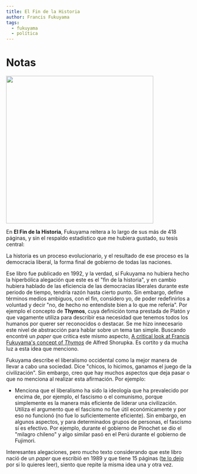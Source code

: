 ```yaml
---
title: El Fin de la Historia
author: Francis Fukuyama
tags:
  - fukuyama
  - política
---
```


# Notas

<img  width="400px" src="https://m.media-amazon.com/images/I/61NKWVuz+HL._AC_UF1000,1000_QL80_DpWeblab_.jpg">

En **El Fin de la Historia**, Fukuyama reitera a lo largo de sus más de 418 páginas, y sin el respaldo estadístico que me hubiera gustado, su tesis central: 

La historia es un proceso evolucionario, y el resultado de ese proceso es la democracia liberal, la forma final de gobierno de todas las naciones.

Ese libro fue publicado en 1992, y la verdad, sí Fukuyama no hubiera hecho la hiperbólica alegación que este es el "fin de la historia", y en cambio hubiera hablado de las eficiencia de las democracias liberales durante este periodo de tiempo, tendría razón hasta cierto punto. Sin embargo, define términos medios ambiguos, con el fin, considero yo, de poder redefinirlos a voluntad y decir "no, de hecho no entendiste bien a lo que me refería". Por ejemplo el concepto de **Thymos**, cuya definición toma prestada de Platón y que vagamente utiliza para describir esa necesidad que tenemos todos los humanos por querer ser reconocidos o destacar. Se me hizo innecesario este nivel de abstracción para hablar sobre un tema tan simple. Buscando encontré un *paper* que critica este mismo aspecto, [A critical look at Francis Fukuyama's concept of *Thymos*](https://czasopisma.uwm.edu.pl/index.php/hip/article/download/6747/5008) de Alfred Shorupka. Es cortito y da mucha luz a esta idea que menciono.

Fukuyama describe el liberalismo occidental como la mejor manera de llevar a cabo una sociedad. Dice "chicos, lo hicimos, ganamos el juego de la civilización". Sin embargo, creo que hay muchos aspectos que deja pasar o que no menciona al realizar esta afirmación. Por ejemplo:
- Menciona que el liberalismo ha sido la ideología que ha prevalecido por encima de, por ejemplo, el fascismo o el comunismo, porque simplemente es la manera más eficiente de liderar una civilización. Utiliza el argumento que el fascismo no fue útil económicamente y por eso no funcionó (no fue lo suficientemente eficiente). Sin embargo, en algunos aspectos, y para determinados grupos de personas, el fascismo sí es efectivo. Por ejemplo, durante el gobierno de Pinochet se dio el "milagro chileno" y algo similar pasó en el Perú durante el gobierno de Fujimori.


Interesantes alegaciones, pero mucho texto considerando que este libro nació de un *paper* que escribió en 1989 y que tiene 15 páginas ([te lo dejo](https://pages.ucsd.edu/~bslantchev/courses/pdf/Fukuyama%20-%20End%20of%20History.pdf) por si lo quieres leer), siento que repite la misma idea una y otra vez. 